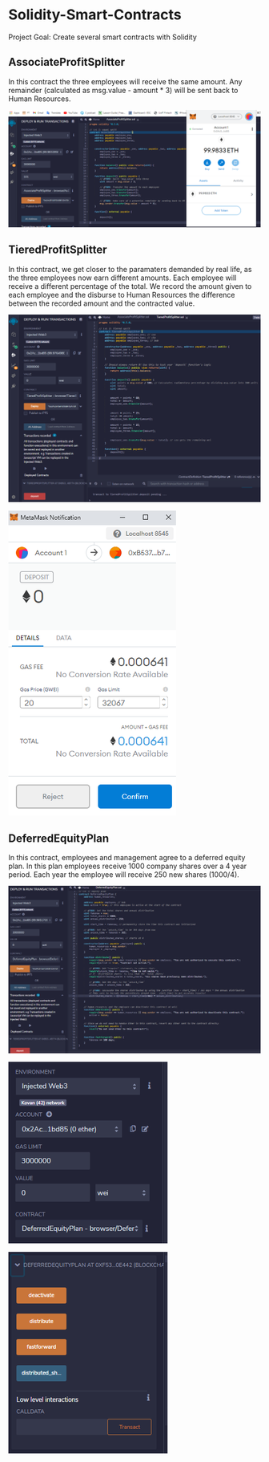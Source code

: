 # Solidity-Smart-Contracts
Project Goal: Create several smart contracts with Solidity

## AssociateProfitSplitter

In this contract the three employees will receive the same amount. Any remainder (calculated as msg.value - amount * 3) will be sent back to Human Resources.

![AssociateProfitSplitter](Images/Image_1.PNG)


## TieredProfitSplitter

In this contract, we get closer to the paramaters demanded by real life, as the three employees now earn different amounts. Each employee will receive a different percentage of the total. We record the amount given to each employee and the disburse to Human Resources the difference between the recorded amount and the contracted value.

![TieredProfitSplitter](Images/Image_2.PNG)


![TieredProfitSplitter](Images/Image_3.PNG)

## DeferredEquityPlan

In this contract, employees and management agree to a deferred equity plan. In this plan employees receive 1000 company shares over a 4 year period. Each year the employee will receive 250 new shares (1000/4). 

![DeferredEquityPlan](Images/Image_4.PNG)

![DeferredEquityPlan](Images/Image_6.PNG)

![DeferredEquityPlan](Images/Image_5.PNG)